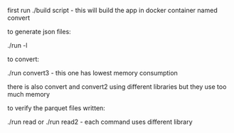 first run ./build script - this will build the app in docker container named convert

to generate json files:

./run <fileName> -l <countOfLines>

to convert:

./run convert3 <fileName> - this one has lowest memory consumption

there is also convert and convert2 using different libraries but they use too much memory

to verify the parquet files written:

./run read <fileName> or ./run read2 <fileName> - each command uses different library